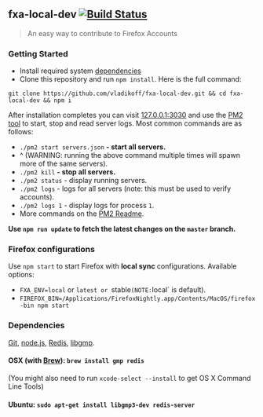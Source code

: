 ## fxa-local-dev [![Build Status](https://travis-ci.org/vladikoff/fxa-local-dev.svg?branch=master)](https://travis-ci.org/vladikoff/fxa-local-dev)
> An easy way to contribute to Firefox Accounts



### Getting Started

- Install required system [dependencies](#dependencies)
- Clone this repository and run `npm install`. Here is the full command:
```
git clone https://github.com/vladikoff/fxa-local-dev.git && cd fxa-local-dev && npm i
``` 

After installation completes you can visit [127.0.0.1:3030](http://127.0.0.1:3030/) and use the [PM2 tool](https://github.com/Unitech/PM2#main-features) to start, stop and read server logs.  Most common commands are as follows:

- `./pm2 start servers.json` **- start all servers.** 
- ^ (WARNING: running the above command multiple times will spawn more of the same servers).
- `./pm2 kill` **- stop all servers.**
- `./pm2 status` - display running servers. 
- `./pm2 logs` - logs for all servers (note: this must be used to verify accounts).
- `./pm2 logs 1` - display logs for process `1`.
- More commands on the [PM2 Readme](https://github.com/Unitech/PM2#main-features).

**Use `npm run update` to fetch the latest changes on the `master` branch.**

### Firefox configurations

Use `npm start` to start Firefox with **local sync** configurations.
Available options:

* `FXA_ENV=local` or `latest or `stable` (NOTE: `local` is default).
* `FIREFOX_BIN=/Applications/FirefoxNightly.app/Contents/MacOS/firefox-bin npm start`


### Dependencies

[Git](http://git-scm.com/book/en/v2/Getting-Started-Installing-Git), 
[node.js](http://nodejs.org/), 
[Redis](http://redis.io/), 
[libgmp](https://gmplib.org/).

#### OSX (with [Brew](http://brew.sh/)): `brew install gmp redis`

(You might also need to run `xcode-select --install` to get OS X Command Line Tools)

#### Ubuntu: `sudo apt-get install libgmp3-dev redis-server`
